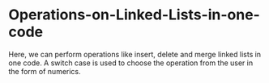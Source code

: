 # Operations-on-Linked-Lists-in-one-code

Here, we can perform operations like insert, delete and merge linked lists in one code. 
A switch case is used to choose the operation from the user in the form of numerics.

